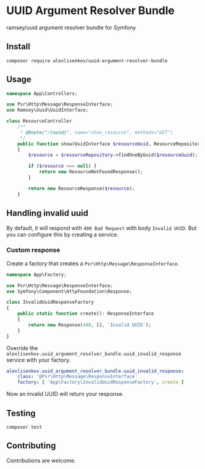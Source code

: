# UUID Argument Resolver Bundle
ramsey/uuid argument resolver bundle for Symfony


## Install
```shell
composer require alexlisenkov/uuid-argument-resolver-bundle
```

## Usage
```php
namespace App\Controllers;

use Psr\Http\Message\ResponseInterface;
use Ramsey\Uuid\UuidInterface;

class ResourceController
    /**
     * @Route("/{uuid}", name="show_resource", methods="GET")
     */
    public function show(UuidInterface $resourceUuid, ResourceRepository $resourceRepository): ResponseInterface
    {
        $resource = $resourceRepository->findOneByUuid($resourceUuid);

        if ($resource === null) {
            return new ResourceNotFoundResponse();
        }

        return new ResourceResponse($resource);
    }
```

## Handling invalid uuid
By default, it will respond with `400 Bad Request` with body `Invalid UUID`. But you can configure this by creating a service.

### Custom response
Create a factory that creates a `Psr\Http\Message\ResponseInterface`.
```php
namespace App\Factory;

use Psr\Http\Message\ResponseInterface;
use Symfony\Component\HttpFoundation\Response;

class InvalidUuidResponseFactory
{
    public static function create(): ResponseInterface
    {
        return new Response(400, [], 'Invalid UUID');
    }
}
```
Override the `alexlisenkov.uuid_argument_resolver_bundle.uuid_invalid_response` service with your factory.
```yaml
alexlisenkov.uuid_argument_resolver_bundle.uuid_invalid_response:
    class: '@Psr\Http\Message\ResponseInterface'
    factory: [ 'App\Factory\InvalidUuidResponseFactory', create ]
```
Now an invalid UUID will return your response.

## Testing
```shell
composer test
```

## Contributing
Contributions are welcome.
